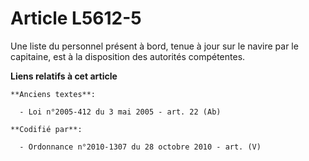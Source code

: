 # Article L5612-5

Une liste du personnel présent à bord, tenue à jour sur le navire par le capitaine, est à la disposition des autorités
compétentes.

**Liens relatifs à cet article**

	**Anciens textes**:

	  - Loi n°2005-412 du 3 mai 2005 - art. 22 (Ab)

	**Codifié par**:

	  - Ordonnance n°2010-1307 du 28 octobre 2010 - art. (V)

